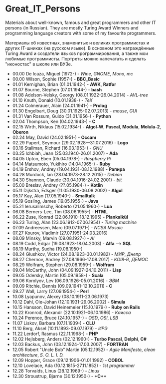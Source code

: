 # Great_IT_Persons
Materials about well-known, famous and great programmers and other IT persons (in Russian).
They are mostly Turing Award Winners and programming language creators with some of my favourite programmers.

Материалы об известных, знаменитых и великих программистах и других IT-шниках (на русском языке).
В основном это награждённые Turing Award и создатели языков программирования, а также мои любимые программисты.
Портреты можно напечатать и сделать "иконостас" в школе или ВУЗе.

* 00.00 De Icaza, Miguel (1972-) - _Wine_, _GNOME_, _Mono_, _mc_
* 00.00 Wilson, Sophie (1957-) - __BBC_Basic__
* 01.01 Kernighan, Brian (01.01.1942-) - __AWK__, __Ratfor__
* 01.07 Bourne, Stephen (07.01.1944-) - __bash__
* 01.08 Adelson-Velsky, Georgy (08.01.1922-26.04.2014) - _AVL-tree_
* 01.10 Knuth, Donald (10.01.1938-) - _TeX_
* 01.24 Colmerauer, Alain (24.01.1941-) - __Prolog__
* 01.30 Engelbart, Doug (30.01.1925-02.07.2013) - _mouse_, _GUI_
* 01.31 Van Rossum, Guido (31.01.1956-) - __Python__
* 02.04 Thompson, Ken (04.02.1943-) - __C__
* 02.15 Wirth, Niklaus (15.02.1934-) - __Algol-W__, __Pascal__, __Modula__, __Molula-2__, __Oberon__
* 02.24 May, David (24.02.1951-) - __Occam__
* 02.29 Papert, Seymour (29.02.1928—31.07.2016) - __Logo__
* 03.16 Stallman, Richard (16.03.1953-) - _GNU_
* 03.25 Ichbiah, Jean (25.03.1940-26.01.2007) - __Ada__
* 04.05 Upton, Eben (05.04.1978-) - _Raspberry Pi_
* 04.14 Matsumoto, Yukihiro (14.04.1965-) - __Ruby__
* 04.19 Ershov, Andrey (19.04.1931-08.12.1988) - __Рапира__
* 04.28 Murdock, Ian (28.04.1973-28.12.2015) - _Debian_
* 04.30 Shannon, Claude (30.04.1916-24.02.2001) - _bit_
* 05.00 Breslav, Andrey (??.05.1984-) - __Kotlin__
* 05.11 Dijkstra, Edsger (11.05.1930-06.08.2002) - __Algol__
* 05.17 Kay, Alan (17.05.1940-) - __Smalltalk__
* 05.19 Gosling, James (19.05.1955-) - __Java__
* 05.21 Ierusalimschy, Roberto (21.05.1960-) - __Lua__
* 06.08 Berners-Lee, Tim (08.06.1955-) - __HTML__
* 06.22 Zuse, Konrad (22.06.1910-18.12.1995) - __Plankalkül__
* 06.23 Turing, Alan (23.06.1912-07.06.1954) - _Turing machine_
* 07.09 Andreessen, Marc (09.07.1971-) - _NCSA Mosaic_
* 07.27 Kourov, Vladimir (27.07.1951-24.03.2016)
* 08.09 Minsky, Marvin (09.08.1927-) - _AI_
* 08.19 Codd, Edgar (19.08.1923-18.04.2003) - __Alfa__ --> __SQL__
* 08.19 Murthy, Sudha (19.08.1950-)
* 08.24 Glushkov, Victor (24.08.1923-30.01.1982) - _МИР_, _Днепр_
* 08.27 Chernov, Andrey (27.08.1966-17.08.2017) - _KOI8-R_, _ДЕМОС_
* 08.29 Wolfram, Stephen (29.08.1959-) - __Wolfram__
* 09.04 McCarthy, John (04.09.1927-24.10.2011) - __Lisp__
* 09.05 Odersky, Martin (05.09.1958-) - __Scala__
* 09.06 Korolyov, Lev (06.09.1926-05.01.2016) - _ЭВМ_
* 09.09 Ritchie, Dennis (09.09.1941-12.10.2011) - __C__
* 09.27 Wall, Larry (27.09.1954-) - __Perl__
* 10.08 Lyapunov, Alexey (08.10.1911-23.06.1973)
* 10.12 Dahl, Ole-Johan (12.10.1931-29.06.2002) - __Simula__
* 10.15 Hansson, David Heinemeier (15.10.1979-) - __Ruby on Rails__
* 10.22 Kronrod, Alexandr (22.10.1921–06.10.1986) - _Каисса_
* 10.24 Perence, Bruce (24.10.1957-) - _OSD_, _OSI_, _LSB_
* 11.07 Liskov, Barbara (07.11.1939-) - __CLU__
* 11.10 Berg, Aksel (10.11.1893-09.07.1979) - _ИРЭ_
* 11.22 Lerdorf, Rasmus (22.11.1968-) - __PHP__
* 12.02 Hejlsberg, Anders (02.12.1960-) - __Turbo Pascal__, __Delphi__, __C#__
* 12.03 Backus, John (03.12.1924-17.03.2007) - __FORTRAN__
* 12.05 Robert "Uncle Bob" Martin (05.12.1952) - _Agile Manifesto_, _clean architecture_, _S. O. L. I. D._
* 12.09 Hopper, Grace (09.12.1906-01.01.1992) - __COBOL__
* 12.10 Lovelace, Ada (10.12.1815-27.11.1852) - _1st programmer_
* 12.28 Torvalds, Linus (28.12.1969-) - _Linux_
* 12.30 Stroustrup, Bjarne (30.12.1950-) - __+C++__
